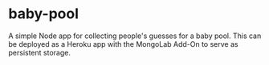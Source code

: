 # baby-pool
A simple Node app for collecting people's guesses for a baby pool. This can be deployed as a Heroku app with the MongoLab Add-On to serve as persistent storage.
